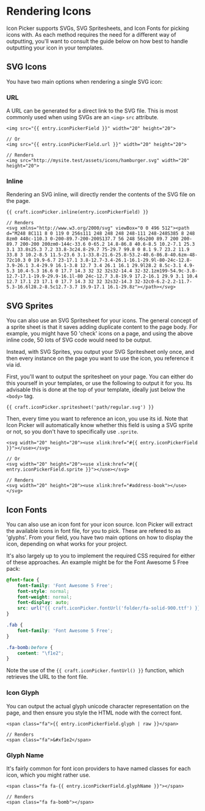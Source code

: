 # Rendering Icons

Icon Picker supports SVGs, SVG Spritesheets, and Icon Fonts for picking icons with. As each method requires the need for a different way of outputting, you'll want to consult the guide below on how best to handle outputting your icon in your templates.

## SVG Icons
You have two main options when rendering a single SVG icon:

### URL

A URL can be generated for a direct link to the SVG file. This is most commonly used when using SVGs are an `<img>` `src` attribute.

```twig
<img src="{{ entry.iconPickerField }}" width="20" height="20">

// Or
<img src="{{ entry.iconPickerField.url }}" width="20" height="20">

// Renders
<img src="http://mysite.test/assets/icons/hamburger.svg" width="20" height="20">
```

### Inline
Rendering an SVG inline, will directly render the contents of the SVG file on the page.

```twig
{{ craft.iconPicker.inline(entry.iconPickerField) }}

// Renders
<svg xmlns="http://www.w3.org/2000/svg" viewBox="0 0 496 512"><path d="M248 8C111 8 0 119 0 256s111 248 248 248 248-111 248-248S385 8 248 8zm0 448c-110.3 0-200-89.7-200-200S137.7 56 248 56s200 89.7 200 200-89.7 200-200 200zm0-144c-33.6 0-65.2 14.8-86.8 40.6-8.5 10.2-7.1 25.3 3.1 33.8s25.3 7.2 33.8-3c24.8-29.7 75-29.7 99.8 0 8.1 9.7 23.2 11.9 33.8 3 10.2-8.5 11.5-23.6 3.1-33.8-21.6-25.8-53.2-40.6-86.8-40.6zm-48-72c10.3 0 19.9-6.7 23-17.1 3.8-12.7-3.4-26.1-16.1-29.9l-80-24c-12.8-3.9-26.1 3.4-29.9 16.1-3.8 12.7 3.4 26.1 16.1 29.9l28.2 8.5c-3.1 4.9-5.3 10.4-5.3 16.6 0 17.7 14.3 32 32 32s32-14.4 32-32.1zm199-54.9c-3.8-12.7-17.1-19.9-29.9-16.1l-80 24c-12.7 3.8-19.9 17.2-16.1 29.9 3.1 10.4 12.7 17.1 23 17.1 0 17.7 14.3 32 32 32s32-14.3 32-32c0-6.2-2.2-11.7-5.3-16.6l28.2-8.5c12.7-3.7 19.9-17.1 16.1-29.8z"></path></svg>
```

## SVG Sprites

You can also use an SVG Spritesheet for your icons. The general concept of a sprite sheet is that it saves adding duplicate content to the page body. For example, you might have 50 'check' icons on a page, and using the above inline code, 50 lots of SVG code would need to be output.

Instead, with SVG Sprites, you output your SVG Spritesheet only once, and then every instance on the page you want to use the icon, you reference it via id.

First, you'll want to output the spritesheet on your page. You can either do this yourself in your templates, or use the following to output it for you. Its advisable this is done at the top of your template, ideally just below the `<body>` tag.

```twig
{{ craft.iconPicker.spritesheet('path/regular.svg') }}
```

Then, every time you want to reference an icon, you use its id. Note that Icon Picker will automatically know whether this field is using a SVG sprite or not, so you don't have to specifically use `.sprite`.

```twig
<svg width="20" height="20"><use xlink:href="#{{ entry.iconPickerField }}"></use></svg>

// Or
<svg width="20" height="20"><use xlink:href="#{{ entry.iconPickerField.sprite }}"></use></svg>

// Renders
<svg width="20" height="20"><use xlink:href="#address-book"></use></svg>
```

## Icon Fonts
You can also use an icon font for your icon source. Icon Picker will extract the available icons in font file, for you to pick. These are refered to as 'glyphs'. From your field, you have two main options on how to display the icon, depending on what works for your project.

It's also largely up to you to implement the required CSS required for either of these approaches. An example might be for the Font Awesome 5 Free pack:

```css
@font-face {
    font-family: 'Font Awesome 5 Free';
    font-style: normal;
    font-weight: normal;
    font-display: auto;
    src: url("{{ craft.iconPicker.fontUrl('folder/fa-solid-900.ttf') }}");
}

.fab {
    font-family: 'Font Awesome 5 Free'; 
}

.fa-bomb:before {
    content: "\f1e2";
}
```

Note the use of the `{{ craft.iconPicker.fontUrl() }}` function, which retrieves the URL to the font file.

### Icon Glyph

You can output the actual glyph unicode character representation on the page, and then ensure you style the HTML node with the correct font.

```twig
<span class="fa">{{ entry.iconPickerField.glyph | raw }}</span>

// Renders
<span class="fa">&#xf1e2</span>
```

### Glyph Name
It's fairly common for font icon providers to have named classes for each icon, which you might rather use.

```twig
<span class="fa fa-{{ entry.iconPickerField.glyphName }}"></span>

// Renders
<span class="fa fa-bomb"></span>
```
